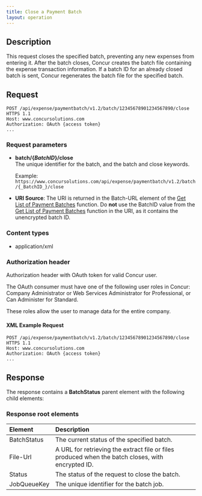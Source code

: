 ```yaml
---
title: Close a Payment Batch 
layout: operation
---
```



## Description
This request closes the specified batch, preventing any new expenses from entering it. After the batch closes, Concur creates the batch file containing the expense transaction information. If a batch ID for an already closed batch is sent, Concur regenerates the batch file for the specified batch.

## Request
    POST /api/expense/paymentbatch/v1.2/batch/12345678901234567890/close HTTPS 1.1
    Host: www.concursolutions.com
    Authorization: OAuth {access token}
    ...

### Request parameters
* **batch/{_BatchID_}/close**  
The unique identifier for the batch, and the batch and close keywords.

	Example: `https://www.concursolutions.com/api/expense/paymentbatch/v1.2/batch/{_BatchID_}/close`

* **URI Source**: The URI is returned in the Batch-URL element of the [Get List of Payment Batches][1] function. Do **not** use the BatchID value from the [Get List of Payment Batches][1] function in the URI, as it contains the unencrypted batch ID.


### Content types
* application/xml

### Authorization header
Authorization header with OAuth token for valid Concur user.

The OAuth consumer must have one of the following user roles in Concur: Company Administrator or Web Services Administrator for Professional, or Can Administer for Standard.

These roles allow the user to manage data for the entire company.

####  XML Example Request

    POST /api/expense/paymentbatch/v1.2/batch/12345678901234567890/close HTTPS 1.1
    Host: www.concursolutions.com
    Authorization: OAuth {access token}
    ...


## Response
The response contains a **BatchStatus** parent element with the following child elements:

### Response root elements
|  Element |  Description |
| :----- | :-----|
|  BatchStatus |  The current status of the specified batch. | 
|  File-Url |  A URL for retrieving the extract file or files produced when the batch closes, with encrypted ID. |
|  Status |  The status of the request to close the batch. |
|  JobQueueKey |  The unique identifier for the batch job. |


[1]: https://developer.concur.com/payment-batch-file/payment-batch-resource/get-list-payment-batches
[2]: https://developer.concur.com/reference/http-codes
